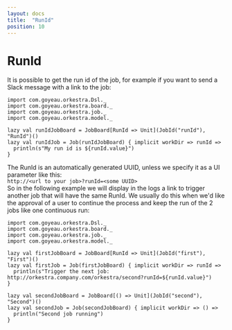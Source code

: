 ```yaml
---
layout: docs
title:  "RunId"
position: 10
---
```


# RunId

It is possible to get the run id of the job, for example if you want to send a Slack message with a link to the job:
```tut:silent
import com.goyeau.orkestra.Dsl._
import com.goyeau.orkestra.board._
import com.goyeau.orkestra.job._
import com.goyeau.orkestra.model._

lazy val runIdJobBoard = JobBoard[RunId => Unit](JobId("runId"), "RunId")()
lazy val runIdJob = Job(runIdJobBoard) { implicit workDir => runId =>
  println(s"My run id is ${runId.value}")
}
```

The RunId is an automatically generated UUID, unless we specify it as a UI parameter like this:  
`http://<url to your job>?runId=<some UUID>`  
So in the following example we will display in the logs a link to trigger another job that will have the same RunId.
We usually do this when we'd like the approval of a user to continue the process and keep the run of the 2 jobs like one
continuous run:
```tut:silent
import com.goyeau.orkestra.Dsl._
import com.goyeau.orkestra.board._
import com.goyeau.orkestra.job._
import com.goyeau.orkestra.model._

lazy val firstJobBoard = JobBoard[RunId => Unit](JobId("first"), "First")()
lazy val firstJob = Job(firstJobBoard) { implicit workDir => runId =>
  println(s"Trigger the next job: http://orkestra.company.com/orkestra/second?runId=${runId.value}")
}

lazy val secondJobBoard = JobBoard[() => Unit](JobId("second"), "Second")()
lazy val secondJob = Job(secondJobBoard) { implicit workDir => () =>
  println("Second job running")
}
```
